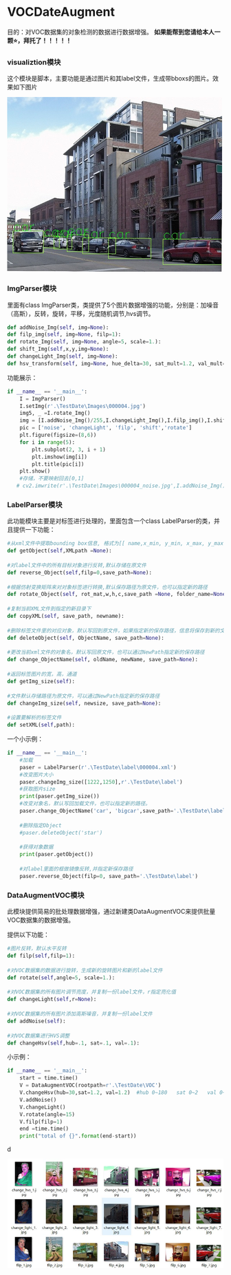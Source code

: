 # VOCDateAugment
目的：对VOC数据集的对象检测的数据进行数据增强。
**如果能帮到您请给本人一颗⭐，拜托了！！！！！**
### visualiztion模块

这个模块是脚本，主要功能是通过图片和其label文件，生成带bboxs的图片。效果如下图片

![image](./show_picture/000004.jpg)

### ImgParser模块

里面有class ImgParser类，类提供了5个图片数据增强的功能，分别是：加噪音（高斯），反转，旋转，平移，光度随机调节,hvs调节。

```python
def addNoise_Img(self, img=None):
def filp_img(self, img=None, filp=1):
def rotate_Img(self, img=None, angle=5, scale=1.):
def shift_Img(self,x,y,img=None):
def changeLight_Img(self, img=None):
def hsv_transform(self, img=None, hue_delta=30, sat_mult=1.2, val_mult=1.2):
```

功能展示：

```python
if __name__ == '__main__':
    I = ImgParser()
    I.setImg(r'.\TestDate\Images\000004.jpg')
    img5, _ =I.rotate_Img()
    img = [I.addNoise_Img()/255,I.changeLight_Img(),I.filp_img(),I.shift_Img(50,50),img5]
    pic = ['noise', 'changeLight', 'filp', 'shift','rotate']
    plt.figure(figsize=(8,6))
    for i in range(5):
        plt.subplot(2, 3, i + 1)
        plt.imshow(img[i])
        plt.title(pic[i])
    plt.show()
    #存储，不要映射回去[0,1]
   # cv2.imwrite(r'.\TestDate\Images\000004_noise.jpg',I.addNoise_Img())
```



### LabelParser模块

此功能模块主要是对标签进行处理的，里面包含一个class LabelParser的类，并且提供一下功能：

```python
#从xml文件中提取bounding box信息, 格式为[[ name,x_min, y_min, x_max, y_max]]
def getObject(self,XMLpath =None):

#对label文件中的所有目标对象进行反转,默认存储在原文件
def reverse_Object(self,filp=0,save_path=None):

#根据仿射变换矩阵来对对象标签进行转换,默认保存路径为原文件，也可以指定新的路径
def rotate_Object(self, rot_mat,w,h,c,save_path =None, folder_name=None):

#复制当前XML文件到指定的新目录下
def copyXML(self, save_path, newname):

#删除标签文件里的对应对象，默认写回到原文件，如果指定新的保存路径，信息将保存到新的文件中
def deleteObject(self, ObjectName, save_path=None):

#更改当前xml文件的对象名，默认写回原文件，也可以通过NewPath指定新的保存路径
def change_ObjectName(self, oldName, newName, save_path=None):

#返回标签图片的宽，高，通道
def getImg_size(self):

#文件默认存储路径为原文件，可以通过NewPath指定新的保存路径
def changeImg_size(self, newsize, save_path=None):

#设置要解析的标签文件
def setXML(self,path):
```

一个小示例：

```python
if __name__ == '__main__':	
	#加载
    paser = LabelParser(r'.\TestDate\label\000004.xml')
    #改变图片大小
    paser.changeImg_size([1222,1250],r'.\TestDate\label')
    #获取图片size
    print(paser.getImg_size())
    #改变对象名，默认写回加载文件，也可以指定新的路径。
    paser.change_ObjectName('car', 'bigcar',save_path='.\TestDate\label')

    #删除指定Object
    #paser.deleteObject('star')

    #获得对象数据
    print(paser.getObject())

    #对label里面的框做镜像反转,并指定新保存路径
    paser.reverse_Object(filp=0, save_path='.\TestDate\label')
```

### DataAugmentVOC模块

此模块提供简易的批处理数据增强，通过新建类DataAugmentVOC来提供批量VOC数据集的数据增强。

提供以下功能：

```python
#图片反转，默认水平反转
def filp(self,filp=1):

#对VOC数据集的数据进行旋转，生成新的旋转图片和新的label文件
def rotate(self,angle=5, scale=1.):

#对VOC数据集的所有图片调节亮度，并复制一份label文件，r指定亮化值
def changeLight(self,r=None):

#对VOC数据集的所有图片添加高斯噪音，并复制一份label文件
def addNoise(self):
    
#对VOC数据集进行HVS调整
def changeHsv(self,hub=.1, sat=.1, val=.1):
```

小示例：

```python
if __name__ == '__main__':
    start = time.time()
    V = DataAugmentVOC(rootpath=r'.\TestDate\VOC')
    V.changeHsv(hub=30,sat=1.2, val=1.2)  #hub 0~180   sat 0~2   val 0~2
    V.addNoise()
    V.changeLight()
    V.rotate(angle=15)
    V.filp(filp=1)
    end =time.time()
    print("total of {}".format(end-start))
```

d

![image](./show_picture/71.jpg)
